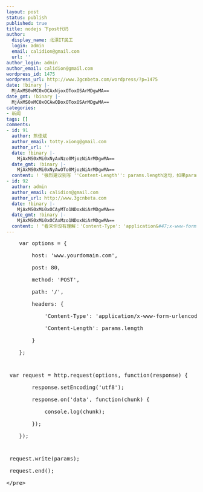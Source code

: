 ```yaml
---
layout: post
status: publish
published: true
title: nodejs 下post代码
author:
  display_name: 北漂IT民工
  login: admin
  email: calidion@gmail.com
  url: ''
author_login: admin
author_email: calidion@gmail.com
wordpress_id: 1475
wordpress_url: http://www.3gcnbeta.com/wordpress/?p=1475
date: !binary |-
  MjAxMS0xMC0xOCAxNjoxOToxOSArMDgwMA==
date_gmt: !binary |-
  MjAxMS0xMC0xOCAwODoxOToxOSArMDgwMA==
categories:
- 新闻
tags: []
comments:
- id: 91
  author: 熊佳斌
  author_email: totty.xiong@gmail.com
  author_url: ''
  date: !binary |-
    MjAxMS0xMi0xNyAxNzo0MjozNiArMDgwMA==
  date_gmt: !binary |-
    MjAxMS0xMi0xNyAwOTo0MjozNiArMDgwMA==
  content: ! '强烈建议别写 ''Content-Length'': params.length这句，如果params中包含中文，这个length是错误的，会导致发送的报文不完整。'
- id: 92
  author: admin
  author_email: calidion@gmail.com
  author_url: http://www.3gcnbeta.com
  date: !binary |-
    MjAxMS0xMi0xOCAyMTo1NDoxNiArMDgwMA==
  date_gmt: !binary |-
    MjAxMS0xMi0xOCAxMzo1NDoxNiArMDgwMA==
  content: ! "看来你没有理解：'Content-Type': 'application&#47;x-www-form-urlencoded', \n这句的含义。\nurlencoded后的字符，是不可能存在中文字符的，全部是ascii码的字符。\n所以params.length不会有错误的。"
---
```

<pre class="js" name="code">
	var options = {<br />
		host: 'www.yourdomain.com',<br />
		post: 80,<br />
		method: 'POST',<br />
		path: '&#47;',<br />
		headers: {<br />
			'Content-Type': 'application&#47;x-www-form-urlencoded',<br />
			'Content-Length': params.length<br />
		}<br />
	};</p>
<p>	var request = http.request(options, function(response) {<br />
		response.setEncoding('utf8');<br />
		response.on('data', function(chunk) {<br />
			console.log(chunk);<br />
		});<br />
	});</p>
<p> request.write(params);<br />
 request.end();<br />
<&#47;pre></p>
